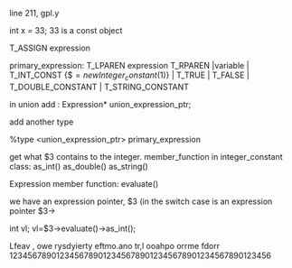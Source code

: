 line 211, gpl.y

int x = 33;
33 is a const object

T_ASSIGN expression

primary_expression:
  T_LPAREN expression T_RPAREN
  |variable
  | T_INT_CONST {$$=new Integer_constant($1)}
  | T_TRUE
  | T_FALSE
  | T_DOUBLE_CONSTANT
  | T_STRING_CONSTANT

  in union add :
  Expression* union_expression_ptr;

  add another type

  %type <union_expression_ptr> primary_expression

get what $3 contains to the integer.
member_function in integer_constant class:
  as_int()
  as_double()
  as_string()

Expression member function:
  evaluate()
  
  
  
we have an expression pointer, $3 (in the switch case is an expression pointer
$3->

int vl;
vl=$3->evaluate()->as_int();

Lfeav , owe rysdyierty eftmo.ano tr,l ooahpo orrme fdorr
12345678901234567890123456789012345678901234567890123456

